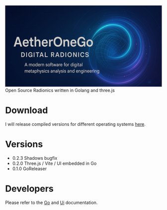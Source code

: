 ![alt](go/images/aetheronego.jpg)
Open Source Radionics written in Golang and three.js

# Download
I will release compiled versions for different operating systems [here](https://github.com/isuretpolos/AetherOneGo/releases/latest).

# Versions
- 0.2.3 Shadows bugfix
- 0.2.0 Three.js / Vite / UI embedded in Go
- 0.1.0 GoReleaser

# Developers
Please refer to the [Go](go/README.md) and [Ui](go/ui/README.md) documentation.